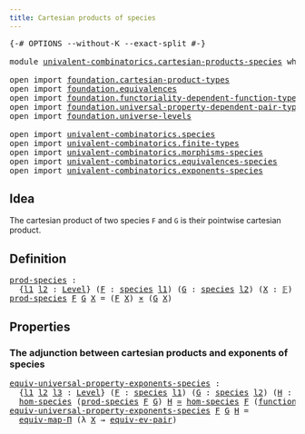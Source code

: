 ```yaml
---
title: Cartesian products of species
---
```


<pre class="Agda"><a id="55" class="Symbol">{-#</a> <a id="59" class="Keyword">OPTIONS</a> <a id="67" class="Pragma">--without-K</a> <a id="79" class="Pragma">--exact-split</a> <a id="93" class="Symbol">#-}</a>

<a id="98" class="Keyword">module</a> <a id="105" href="univalent-combinatorics.cartesian-products-species.html" class="Module">univalent-combinatorics.cartesian-products-species</a> <a id="156" class="Keyword">where</a>

<a id="163" class="Keyword">open</a> <a id="168" class="Keyword">import</a> <a id="175" href="foundation.cartesian-product-types.html" class="Module">foundation.cartesian-product-types</a>
<a id="210" class="Keyword">open</a> <a id="215" class="Keyword">import</a> <a id="222" href="foundation.equivalences.html" class="Module">foundation.equivalences</a>
<a id="246" class="Keyword">open</a> <a id="251" class="Keyword">import</a> <a id="258" href="foundation.functoriality-dependent-function-types.html" class="Module">foundation.functoriality-dependent-function-types</a>
<a id="308" class="Keyword">open</a> <a id="313" class="Keyword">import</a> <a id="320" href="foundation.universal-property-dependent-pair-types.html" class="Module">foundation.universal-property-dependent-pair-types</a>
<a id="371" class="Keyword">open</a> <a id="376" class="Keyword">import</a> <a id="383" href="foundation.universe-levels.html" class="Module">foundation.universe-levels</a>

<a id="411" class="Keyword">open</a> <a id="416" class="Keyword">import</a> <a id="423" href="univalent-combinatorics.species.html" class="Module">univalent-combinatorics.species</a>
<a id="455" class="Keyword">open</a> <a id="460" class="Keyword">import</a> <a id="467" href="univalent-combinatorics.finite-types.html" class="Module">univalent-combinatorics.finite-types</a>
<a id="504" class="Keyword">open</a> <a id="509" class="Keyword">import</a> <a id="516" href="univalent-combinatorics.morphisms-species.html" class="Module">univalent-combinatorics.morphisms-species</a>
<a id="558" class="Keyword">open</a> <a id="563" class="Keyword">import</a> <a id="570" href="univalent-combinatorics.equivalences-species.html" class="Module">univalent-combinatorics.equivalences-species</a>
<a id="615" class="Keyword">open</a> <a id="620" class="Keyword">import</a> <a id="627" href="univalent-combinatorics.exponents-species.html" class="Module">univalent-combinatorics.exponents-species</a>
</pre>
## Idea

The cartesian product of two species `F` and `G` is their pointwise cartesian product.

## Definition

<pre class="Agda"><a id="prod-species"></a><a id="794" href="univalent-combinatorics.cartesian-products-species.html#794" class="Function">prod-species</a> <a id="807" class="Symbol">:</a>
  <a id="811" class="Symbol">{</a><a id="812" href="univalent-combinatorics.cartesian-products-species.html#812" class="Bound">l1</a> <a id="815" href="univalent-combinatorics.cartesian-products-species.html#815" class="Bound">l2</a> <a id="818" class="Symbol">:</a> <a id="820" href="Agda.Primitive.html#597" class="Postulate">Level</a><a id="825" class="Symbol">}</a> <a id="827" class="Symbol">(</a><a id="828" href="univalent-combinatorics.cartesian-products-species.html#828" class="Bound">F</a> <a id="830" class="Symbol">:</a> <a id="832" href="univalent-combinatorics.species.html#429" class="Function">species</a> <a id="840" href="univalent-combinatorics.cartesian-products-species.html#812" class="Bound">l1</a><a id="842" class="Symbol">)</a> <a id="844" class="Symbol">(</a><a id="845" href="univalent-combinatorics.cartesian-products-species.html#845" class="Bound">G</a> <a id="847" class="Symbol">:</a> <a id="849" href="univalent-combinatorics.species.html#429" class="Function">species</a> <a id="857" href="univalent-combinatorics.cartesian-products-species.html#815" class="Bound">l2</a><a id="859" class="Symbol">)</a> <a id="861" class="Symbol">(</a><a id="862" href="univalent-combinatorics.cartesian-products-species.html#862" class="Bound">X</a> <a id="864" class="Symbol">:</a> <a id="866" href="univalent-combinatorics.finite-types.html#4639" class="Function">𝔽</a><a id="867" class="Symbol">)</a> <a id="869" class="Symbol">→</a> <a id="871" href="foundation-core.universe-levels.html#222" class="Primitive">UU</a> <a id="874" class="Symbol">(</a><a id="875" href="univalent-combinatorics.cartesian-products-species.html#812" class="Bound">l1</a> <a id="878" href="Agda.Primitive.html#810" class="Primitive Operator">⊔</a> <a id="880" href="univalent-combinatorics.cartesian-products-species.html#815" class="Bound">l2</a><a id="882" class="Symbol">)</a>
<a id="884" href="univalent-combinatorics.cartesian-products-species.html#794" class="Function">prod-species</a> <a id="897" href="univalent-combinatorics.cartesian-products-species.html#897" class="Bound">F</a> <a id="899" href="univalent-combinatorics.cartesian-products-species.html#899" class="Bound">G</a> <a id="901" href="univalent-combinatorics.cartesian-products-species.html#901" class="Bound">X</a> <a id="903" class="Symbol">=</a> <a id="905" class="Symbol">(</a><a id="906" href="univalent-combinatorics.cartesian-products-species.html#897" class="Bound">F</a> <a id="908" href="univalent-combinatorics.cartesian-products-species.html#901" class="Bound">X</a><a id="909" class="Symbol">)</a> <a id="911" href="foundation-core.cartesian-product-types.html#577" class="Function Operator">×</a> <a id="913" class="Symbol">(</a><a id="914" href="univalent-combinatorics.cartesian-products-species.html#899" class="Bound">G</a> <a id="916" href="univalent-combinatorics.cartesian-products-species.html#901" class="Bound">X</a><a id="917" class="Symbol">)</a>
</pre>
## Properties

### The adjunction between cartesian products and exponents of species

<pre class="Agda"><a id="equiv-universal-property-exponents-species"></a><a id="1020" href="univalent-combinatorics.cartesian-products-species.html#1020" class="Function">equiv-universal-property-exponents-species</a> <a id="1063" class="Symbol">:</a>
  <a id="1067" class="Symbol">{</a><a id="1068" href="univalent-combinatorics.cartesian-products-species.html#1068" class="Bound">l1</a> <a id="1071" href="univalent-combinatorics.cartesian-products-species.html#1071" class="Bound">l2</a> <a id="1074" href="univalent-combinatorics.cartesian-products-species.html#1074" class="Bound">l3</a> <a id="1077" class="Symbol">:</a> <a id="1079" href="Agda.Primitive.html#597" class="Postulate">Level</a><a id="1084" class="Symbol">}</a> <a id="1086" class="Symbol">(</a><a id="1087" href="univalent-combinatorics.cartesian-products-species.html#1087" class="Bound">F</a> <a id="1089" class="Symbol">:</a> <a id="1091" href="univalent-combinatorics.species.html#429" class="Function">species</a> <a id="1099" href="univalent-combinatorics.cartesian-products-species.html#1068" class="Bound">l1</a><a id="1101" class="Symbol">)</a> <a id="1103" class="Symbol">(</a><a id="1104" href="univalent-combinatorics.cartesian-products-species.html#1104" class="Bound">G</a> <a id="1106" class="Symbol">:</a> <a id="1108" href="univalent-combinatorics.species.html#429" class="Function">species</a> <a id="1116" href="univalent-combinatorics.cartesian-products-species.html#1071" class="Bound">l2</a><a id="1118" class="Symbol">)</a> <a id="1120" class="Symbol">(</a><a id="1121" href="univalent-combinatorics.cartesian-products-species.html#1121" class="Bound">H</a> <a id="1123" class="Symbol">:</a> <a id="1125" href="univalent-combinatorics.species.html#429" class="Function">species</a> <a id="1133" href="univalent-combinatorics.cartesian-products-species.html#1074" class="Bound">l3</a><a id="1135" class="Symbol">)</a> <a id="1137" class="Symbol">→</a>
  <a id="1141" href="univalent-combinatorics.morphisms-species.html#833" class="Function">hom-species</a> <a id="1153" class="Symbol">(</a><a id="1154" href="univalent-combinatorics.cartesian-products-species.html#794" class="Function">prod-species</a> <a id="1167" href="univalent-combinatorics.cartesian-products-species.html#1087" class="Bound">F</a> <a id="1169" href="univalent-combinatorics.cartesian-products-species.html#1104" class="Bound">G</a><a id="1170" class="Symbol">)</a> <a id="1172" href="univalent-combinatorics.cartesian-products-species.html#1121" class="Bound">H</a> <a id="1174" href="foundation-core.equivalences.html#1607" class="Function Operator">≃</a> <a id="1176" href="univalent-combinatorics.morphisms-species.html#833" class="Function">hom-species</a> <a id="1188" href="univalent-combinatorics.cartesian-products-species.html#1087" class="Bound">F</a> <a id="1190" class="Symbol">(</a><a id="1191" href="univalent-combinatorics.exponents-species.html#682" class="Function">function-species</a> <a id="1208" href="univalent-combinatorics.cartesian-products-species.html#1104" class="Bound">G</a> <a id="1210" href="univalent-combinatorics.cartesian-products-species.html#1121" class="Bound">H</a><a id="1211" class="Symbol">)</a>
<a id="1213" href="univalent-combinatorics.cartesian-products-species.html#1020" class="Function">equiv-universal-property-exponents-species</a> <a id="1256" href="univalent-combinatorics.cartesian-products-species.html#1256" class="Bound">F</a> <a id="1258" href="univalent-combinatorics.cartesian-products-species.html#1258" class="Bound">G</a> <a id="1260" href="univalent-combinatorics.cartesian-products-species.html#1260" class="Bound">H</a> <a id="1262" class="Symbol">=</a>
  <a id="1266" href="foundation-core.functoriality-dependent-function-types.html#2222" class="Function">equiv-map-Π</a> <a id="1278" class="Symbol">(λ</a> <a id="1281" href="univalent-combinatorics.cartesian-products-species.html#1281" class="Bound">X</a> <a id="1283" class="Symbol">→</a> <a id="1285" href="foundation.universal-property-dependent-pair-types.html#1000" class="Function">equiv-ev-pair</a><a id="1298" class="Symbol">)</a>
</pre>